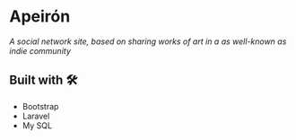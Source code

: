 
# Apeirón
*A social network site, based on sharing works of art in a as well-known as indie community*

## Built with 🛠️

- Bootstrap
- Laravel
- My SQL


